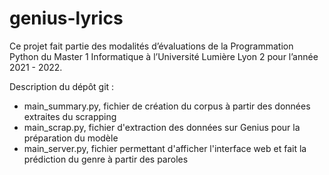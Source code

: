 # genius-lyrics

Ce projet fait partie des modalités d’évaluations de la Programmation Python du Master 1 Informatique à l’Université Lumière Lyon 2 pour l’année 2021 - 2022. 

Description du dépôt git : 
- main_summary.py, fichier de création du corpus à partir des données extraites du scrapping 
- main_scrap.py, fichier d'extraction des données sur Genius pour la préparation du modèle 
- main_server.py, fichier permettant d'afficher l'interface web et fait la prédiction du genre à partir des paroles
